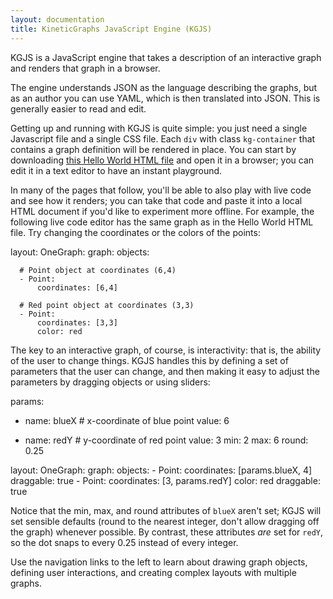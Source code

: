 ```yaml
---
layout: documentation
title: KineticGraphs JavaScript Engine (KGJS)
---
```


KGJS is a JavaScript engine that takes a description of an interactive graph and renders that graph in a browser.

The engine understands JSON as the language describing the graphs, but as an author you can use YAML, which is then translated into JSON. This is generally easier to read and edit.

Getting up and running with KGJS is quite simple: you just need a single Javascript file and a single CSS file. Each `div` with class `kg-container` that contains a graph definition will be rendered in place. You can start by downloading <a href="hello-world" download>this Hello World HTML file</a> and open it in a browser; you can edit it in a text editor to have an instant playground.

In many of the pages that follow, you'll be able to also play with live code and see how it renders; you can take that code and paste it into a local HTML document if you'd like to experiment more offline. For example, the following live code editor has the same graph as in the Hello World HTML file. Try changing the coordinates or the colors of the points:

<div width="500" height="410" class="codePreview">

layout:
  OneGraph:
    graph:
      objects:

      # Point object at coordinates (6,4)
      - Point:
          coordinates: [6,4]

      # Red point object at coordinates (3,3)
      - Point:
          coordinates: [3,3]
          color: red

</div>

The key to an interactive graph, of course, is interactivity: that is, the ability of the user to change things. KGJS handles this by defining a set of parameters that the user can change, and then making it easy to adjust the parameters by dragging objects or using sliders:

<div width="500" height="410" class="codePreview">
params:

- name: blueX    # x-coordinate of blue point
  value: 6

- name: redY     # y-coordinate of red point
  value: 3
  min: 2
  max: 6
  round: 0.25
    
layout:
  OneGraph:
    graph:
      objects:
      - Point:
          coordinates: [params.blueX, 4]
          draggable: true
      - Point:
          coordinates: [3, params.redY]
          color: red
          draggable: true

</div>

Notice that the min, max, and round attributes of `blueX` aren't set; KGJS will set sensible defaults (round to the nearest integer, don't allow dragging off the graph) whenever possible. By contrast, these attributes _are_ set for `redY`, so the dot snaps to every 0.25 instead of every integer.

Use the navigation links to the left to learn about drawing graph objects, defining user interactions, and creating complex layouts with multiple graphs.